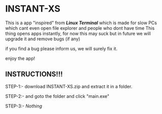 # INSTANT-XS

This is a app "inspired" from ***Linux Terminal*** which is made for slow PCs which cant even open file explorer and people who dont have time
This thing opens apps instantly, for now this may suck but in future we will upgrade it and remove bugs (if any)

if you find a bug please inform us, we will surely fix it.

enjoy the app!


## INSTRUCTIONS!!!
STEP-1:- download INSTANT-XS.zip and extract it in a folder.

STEP-2:- and goto the folder and click "main.exe"

STEP-3:- *Nothing*
<!-- so you're reading this

Never gonna give you up!

also.. you are an idiot if you're reading this LOL XD -->
